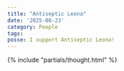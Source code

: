 ```yaml
---
title: "Antiseptic Leona"
date: '2025-08-23'
category: People
tags:
posse: I support Antiseptic Leona!
---
```


{% include "partials/thought.html" %}
